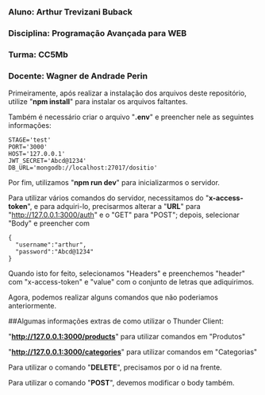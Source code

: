 ### Aluno: Arthur Trevizani Buback
### Disciplina: Programação Avançada para WEB
### Turma: CC5Mb
### Docente: Wagner de Andrade Perin

Primeiramente, após realizar a instalação dos arquivos deste repositório, utilize "**npm install**" para instalar os arquivos faltantes.

Também é necessário criar o arquivo "**.env**" e preencher nele as seguintes informações:
```
STAGE='test'
PORT='3000'
HOST='127.0.0.1'
JWT_SECRET='Abcd@1234'
DB_URL='mongodb://localhost:27017/dositio'
```

Por fim, utilizamos "**npm run dev**" para inicializarmos o servidor.

Para utilizar vários comandos do servidor, necessitamos do "**x-access-token**", e para adquiri-lo, precisarmos alterar a "**URL**" para "http://127.0.0.1:3000/auth" e o "GET" para "POST"; depois, selecionar "Body" e preencher com
```
{
  "username":"arthur",
  "password":"Abcd@1234"
}
```
Quando isto for feito, selecionamos "Headers" e preenchemos "header" com "x-access-token" e "value" com o conjunto de letras que adiquirimos.

Agora, podemos realizar alguns comandos que não poderiamos anteriormente.

##Algumas informações extras de como utilizar o Thunder Client:

"**http://127.0.0.1:3000/products**" para utilizar comandos em "Produtos"

"**http://127.0.0.1:3000/categories**" para utilizar comandos em "Categorias"

Para utilizar o comando "**DELETE**", precisamos por o id na frente.

Para utilizar o comando "**POST**", devemos modificar o body também.
